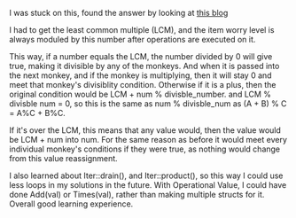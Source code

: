 I was stuck on this, found the answer by looking at [this blog](https://nickymeuleman.netlify.app/garden/aoc2022-day11)

I had to get the least common multiple (LCM), and the item worry level is always moduled by this number after operations are executed on it. 

This way, if a number equals the LCM, the number divided by 0 will give true, making it divisible by any of the monkeys. And when it is passed into the next monkey, and if the monkey is multiplying, then it will stay 0 and meet that monkey's divisiblity condition. Otherwise if it is a plus, then the original condition would be LCM + num % divisble_number. and LCM % divisble num = 0, so this is the same as num % divisble_num as (A + B) % C = A%C + B%C. 

If it's over the LCM, this means that any value would, then the value would be LCM + num into num. For the same reason as before it would meet every individual monkey's conditions if they were true, as nothing would change from this value reassignment.

I also learned about Iter::drain(), and Iter::product(), so this way I could use less loops in my solutions in the future. With Operational Value, I could have done Add(val) or Times(val), rather than making multiple structs for it. Overall good learning experience.

